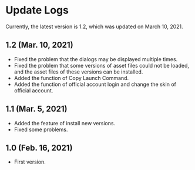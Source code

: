 # Update Logs
Currently, the latest version is 1.2, which was updated on March 10, 2021.

## 1.2 (Mar. 10, 2021)
- Fixed the problem that the dialogs may be displayed multiple times.
- Fixed the problem that some versions of asset files could not be loaded, and the asset files of these versions can be installed.
- Added the function of Copy Launch Command.
- Added the function of official account login and change the skin of official account.

## 1.1 (Mar. 5, 2021)
- Added the feature of install new versions.
- Fixed some problems.

## 1.0 (Feb. 16, 2021)
- First version.